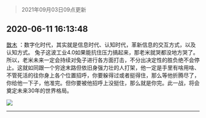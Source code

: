 > 2021年09月03日09点更新
<link rel="stylesheet" href="https://cdn.jsdelivr.net/gh/taotie6/sampleJSON@main/css/photo_show.css">


 ## 2020-06-11 16:13:48 

 [㪚木](https://www.coolapk.com/feed/19477063?shareKey=ZDkwNjM4OWRiOWM3NjEzMTc1NjU~) ：数字化时代，其实就是信息时代、认知时代，革新信息的交互方式，以及认知方式。
兔子这波工业4.0如果能抗住压力搞起来，那老米就哭都没地方哭了。
所以，老米未来一定会持续对兔子进行各方面打击，不分出决定性的胜负绝不会停止。这就如同跟一个穷途末路但依旧身强力壮的人打架<!--break-->，他一定是手里有啥用啥、不管死活的往你身上各个位置招呼，你要躲得过或者挺得住，那么等他折腾尽了，你给他一下子，他准完。但你要被他招呼上没挺住，那么就是你完。此一战，将会奠定未来30年的世界格局。 

<div class="album">
<img class="img-item" src="http://image.coolapk.com/feed/2020/0606/14/1081091_68a37a7b_5602_9287@397x214.gif" />
</div>

 ------- 

